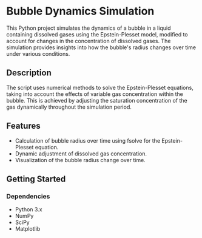 # Bubble Dynamics Simulation

This Python project simulates the dynamics of a bubble in a liquid containing dissolved gases using the Epstein-Plesset model, modified to account for changes in the concentration of dissolved gases. The simulation provides insights into how the bubble's radius changes over time under various conditions.

## Description

The script uses numerical methods to solve the Epstein-Plesset equations, taking into account the effects of variable gas concentration within the bubble. This is achieved by adjusting the saturation concentration of the gas dynamically throughout the simulation period.

## Features

- Calculation of bubble radius over time using fsolve for the Epstein-Plesset equation.
- Dynamic adjustment of dissolved gas concentration.
- Visualization of the bubble radius change over time.

## Getting Started

### Dependencies

- Python 3.x
- NumPy
- SciPy
- Matplotlib



